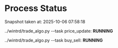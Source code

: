 # Process Status

Snapshot taken at: 2025-10-06 07:58:18

../wintrd/trade_algo.py --task price_update: **RUNNING**

../wintrd/trade_algo.py --task buy_sell: **RUNNING**

